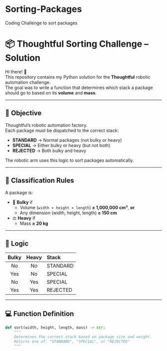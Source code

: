 # Sorting-Packages
Coding Challenge to sort packages

# 📦 Thoughtful Sorting Challenge – Solution

Hi there! 👋  
This repository contains my Python solution for the **Thoughtful** robotic automation challenge.  
The goal was to write a function that determines which stack a package should go to based on its **volume** and **mass**.

---

## 🎯 Objective

Thoughtful’s robotic automation factory.  
Each package must be dispatched to the correct stack:

- **STANDARD** → Normal packages (not bulky or heavy)
- **SPECIAL** → Either bulky or heavy (but not both)
- **REJECTED** → Both bulky and heavy

The robotic arm uses this logic to sort packages automatically.

---

## 📐 Classification Rules

A package is:
- 🧱 **Bulky** if  
  - Volume (`width × height × length`) **≥ 1,000,000 cm³**, **or**  
  - Any dimension (width, height, length) **≥ 150 cm**
- ⚖️ **Heavy** if  
  - Mass **≥ 20 kg**

---

## 🧠 Logic

| Bulky | Heavy | Stack     |
|:-----:|:-----:|:----------|
| No    | No    | STANDARD  |
| Yes   | No    | SPECIAL   |
| No    | Yes   | SPECIAL   |
| Yes   | Yes   | REJECTED  |

---

## 💻 Function Definition

```python
def sort(width, height, length, mass) -> str:
    """
    Determines the correct stack based on package size and weight.
    Returns one of: "STANDARD", "SPECIAL", or "REJECTED"
    """
